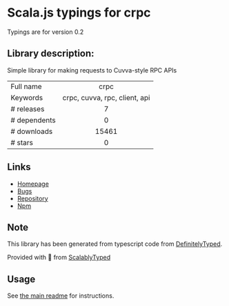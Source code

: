 
# Scala.js typings for crpc

Typings are for version 0.2

## Library description:
Simple library for making requests to Cuvva-style RPC APIs

|                    |                 |
| ------------------ | :-------------: |
| Full name          | crpc |
| Keywords           | crpc, cuvva, rpc, client, api |
| # releases         | 7 |
| # dependents       | 0 |
| # downloads        | 15461 |
| # stars            | 0 |

## Links
- [Homepage](https://github.com/billinghamj/crpc)
- [Bugs](https://github.com/billinghamj/crpc/issues)
- [Repository](https://github.com/billinghamj/crpc)
- [Npm](https://www.npmjs.com/package/crpc)
    


## Note
This library has been generated from typescript code from [DefinitelyTyped](https://definitelytyped.org).

Provided with :purple_heart: from [ScalablyTyped](https://github.com/oyvindberg/ScalablyTyped)

## Usage
See [the main readme](../../readme.md) for instructions.


